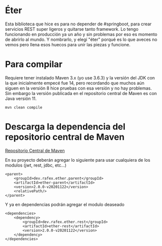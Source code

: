# Éter
Esta biblioteca que hice es para no depender de #springboot, para crear servicios REST super ligeros y quitarse tanto framework. Lo tengo funcionando en producción ya un año y sin problemas por eso es momento de abrirlo al mundo. Y nombrarlo, y elegí "éter" porqué es lo que aveces no vemos pero llena esos huecos para unir las piezas y funcione.


# Para compilar
Requiere tener instalado Maven 3.x (yo use 3.6.3) y la versión del JDK con la que inicialmente empecé fue 14, pero recordando que muchos aún siguen en la versión 8 hice pruebas con esa versión y no hay problemas. Sin embargo la versión publicada en el repositorio central de Maven es con Java versión 11.
```shell
mvn clean compile
```

# Descarga la dependencia del repositorio central de Maven

[Repositorio Central de Maven](https://search.maven.org/search?q=dev.rafex)

En su proyecto deberán agregar lo siguiente para usar cualquiera de los modulos (jwt, rest, jdbc, etc...)

```Shell
<parent>
	<groupId>dev.rafex.ether.parent</groupId>
	<artifactId>ether-parent</artifactId>
	<version>2.0.0-v20201122</version>
	<relativePath/>
</parent>
```

Y ya en dependencias podrán agregar el modulo deaseado

```Shell
<dependencies>
	<dependency>
		<groupId>dev.rafex.ether.rest</groupId>
		<artifactId>ether-rest</artifactId>
		<version>2.0.0-v20201122</version>
	</dependency>
</dependencies>
```